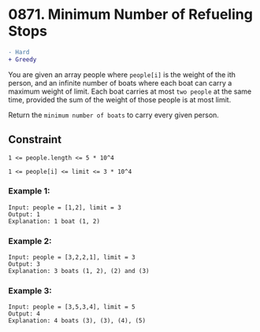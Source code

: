 # 0871. Minimum Number of Refueling Stops

```diff 
- Hard
+ Greedy
```

You are given an array people where ```people[i]``` is the weight of the ith person, and an infinite number of boats where each boat can carry a maximum weight of limit. Each boat carries at most ```two people``` at the same time, provided the sum of the weight of those people is at most limit.

Return the ```minimum number of boats``` to carry every given person.

## Constraint
```1 <= people.length <= 5 * 10^4```

```1 <= people[i] <= limit <= 3 * 10^4```

### Example 1:
```
Input: people = [1,2], limit = 3
Output: 1
Explanation: 1 boat (1, 2)
```
### Example 2:
```
Input: people = [3,2,2,1], limit = 3
Output: 3
Explanation: 3 boats (1, 2), (2) and (3)
```
### Example 3:
```
Input: people = [3,5,3,4], limit = 5
Output: 4
Explanation: 4 boats (3), (3), (4), (5)
```